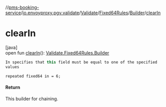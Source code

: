 //[pms-booking-service](../../../../../index.md)/[io.envoyproxy.pgv.validate](../../../index.md)/[Validate](../../index.md)/[Fixed64Rules](../index.md)/[Builder](index.md)/[clearIn](clear-in.md)

# clearIn

[java]\
open fun [clearIn](clear-in.md)(): [Validate.Fixed64Rules.Builder](index.md)

```kotlin
In specifies that this field must be equal to one of the specified
values

```
`repeated fixed64 in = 6;`

#### Return

This builder for chaining.
